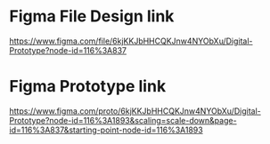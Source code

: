 # Figma File Design link

https://www.figma.com/file/6kjKKJbHHCQKJnw4NYObXu/Digital-Prototype?node-id=116%3A837


# Figma Prototype link

https://www.figma.com/proto/6kjKKJbHHCQKJnw4NYObXu/Digital-Prototype?node-id=116%3A1893&scaling=scale-down&page-id=116%3A837&starting-point-node-id=116%3A1893
